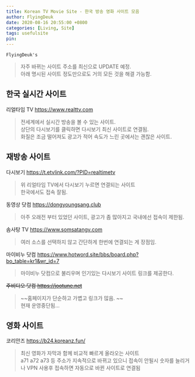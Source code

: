 ```yaml
---
title: Korean TV Movie Site - 한국 방송 영화 사이트 모음
author: FlyingDeuk
date: 2020-08-16 20:55:00 +0800
categories: [Living, Site]
tags: usefulsite
pin:
---
```


`FlyingDeuk's`
> 자주 바뀌는 사이트 주소를 최신으로 UPDATE 예정.<br>
아래 명시된 사이트 정도만으로도 거의 모든 것을 해결 가능함.<br>

## 한국 실시간 사이트


리얼타임 TV <https://www.realttv.com>
> 전세계에서 실시간 방송을 볼 수 있는 사이트.<br>
상단의 다시보기를 클릭하면 다시보기 최신 사이트로 연결됨. <br> 화질은 조금 떨어져도 광고가 적어 속도가 느린 곳에서는 괜찮은 사이트.

## 재방송 사이트

다시보기 <https://t.etvlink.com/?PID=realtimetv>
>위 리얼타임 TV에서 다시보기 누르면 연결되는 사이트<br>
한국에서도 접속 잘됨.


동영상 닷컴 <https://dongyoungsang.club>
> 아주 오래전 부터 있었던 사이트, 광고가 좀 많아지고 국내에선 접속이 제한됨.<br>

솜사탕 TV <https://www.somsatangv.com>
> 여러 소스를 선택하지 않고 간단하게 한번에 연결되는 게 장점임.

마이비누 닷컴 <https://www.hotword.site/bbs/board.php?bo_table=kr1&wr_id=7>
> 마이비누 닷컴으로 불리우며 인기있는 다시보기 사이트 링크를 제공한다.

~~주비디오 닷컴 <https://jootune.net>~~
> ~~홈페이지가 단순하고 가볍고 링크가 많음. ~~<br>
현재 운영중단됨...

## 영화 사이트

코리안즈 <https://b24.koreanz.fun/>
> 최신 영화가 자막과 함께 비교적 빠르게 올라오는 사이트<br>
a71 a72 a73 등 주소가 지속적으로 바뀌고 있으니 접속이 안될시 숫자를 늘리거나 VPN 사용후 접속하면 자동으로 바뀐 사이트로 연결됨<br>
